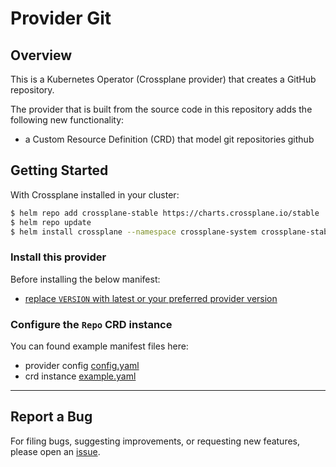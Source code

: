# Provider Git

## Overview

This is a Kubernetes Operator (Crossplane provider) that creates a GitHub repository.

The provider that is built from the source code in this repository adds the following new functionality:

- a Custom Resource Definition (CRD) that model git repositories github

## Getting Started

With Crossplane installed in your cluster:

```sh
$ helm repo add crossplane-stable https://charts.crossplane.io/stable
$ helm repo update
$ helm install crossplane --namespace crossplane-system crossplane-stable/crossplane
```

### Install this provider

Before installing the below manifest:

- [replace `VERSION` with latest or your preferred provider version](./examples/provider.yaml)

### Configure the `Repo` CRD instance

You can found example manifest files here:

- provider config [config.yaml](./examples/config.yaml)
- crd instance [example.yaml](./examples/example.yaml)

---

## Report a Bug

For filing bugs, suggesting improvements, or requesting new features, please open an [issue](https://github.com/krateoplatformops/provider-git/issues).